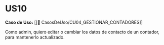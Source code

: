 # US10

**Caso de Uso:** [[📄 CasosDeUso/CU04_GESTIONAR_CONTADORES]]

Como admin, quiero editar o cambiar los datos de contacto de un contador, para mantenerlo actualizado.